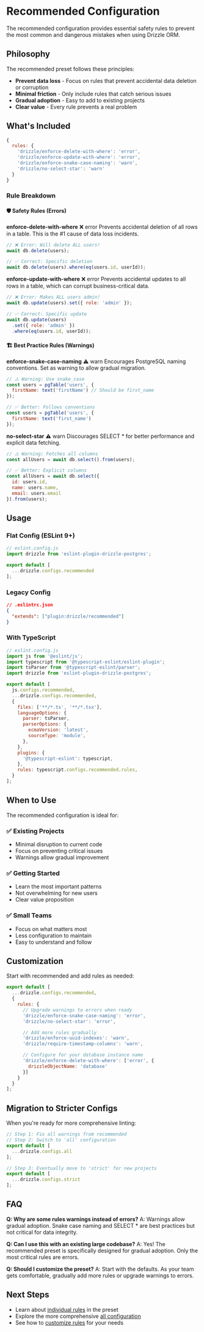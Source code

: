 # Recommended Configuration

The recommended configuration provides essential safety rules to prevent the most common and dangerous mistakes when using Drizzle ORM.

## Philosophy

The recommended preset follows these principles:

- **Prevent data loss** - Focus on rules that prevent accidental data deletion or corruption
- **Minimal friction** - Only include rules that catch serious issues
- **Gradual adoption** - Easy to add to existing projects
- **Clear value** - Every rule prevents a real problem

## What's Included

```js
{
  rules: {
    'drizzle/enforce-delete-with-where': 'error',
    'drizzle/enforce-update-with-where': 'error',
    'drizzle/enforce-snake-case-naming': 'warn',
    'drizzle/no-select-star': 'warn'
  }
}
```

### Rule Breakdown

#### 🛡️ Safety Rules (Errors)

**enforce-delete-with-where** ❌ error
Prevents accidental deletion of all rows in a table. This is the #1 cause of data loss incidents.

```js
// ❌ Error: Will delete ALL users!
await db.delete(users);

// ✅ Correct: Specific deletion
await db.delete(users).where(eq(users.id, userId));
```

**enforce-update-with-where** ❌ error
Prevents accidental updates to all rows in a table, which can corrupt business-critical data.

```js
// ❌ Error: Makes ALL users admin!
await db.update(users).set({ role: 'admin' });

// ✅ Correct: Specific update
await db.update(users)
  .set({ role: 'admin' })
  .where(eq(users.id, userId));
```

#### 🏗️ Best Practice Rules (Warnings)

**enforce-snake-case-naming** ⚠️ warn
Encourages PostgreSQL naming conventions. Set as warning to allow gradual migration.

```js
// ⚠️ Warning: Use snake_case
const users = pgTable('users', {
  firstName: text('firstName') // Should be first_name
});

// ✅ Better: Follows conventions
const users = pgTable('users', {
  firstName: text('first_name')
});
```

**no-select-star** ⚠️ warn
Discourages SELECT * for better performance and explicit data fetching.

```js
// ⚠️ Warning: Fetches all columns
const allUsers = await db.select().from(users);

// ✅ Better: Explicit columns
const allUsers = await db.select({
  id: users.id,
  name: users.name,
  email: users.email
}).from(users);
```

## Usage

### Flat Config (ESLint 9+)

```js
// eslint.config.js
import drizzle from 'eslint-plugin-drizzle-postgres';

export default [
  ...drizzle.configs.recommended
];
```

### Legacy Config

```json
// .eslintrc.json
{
  "extends": ["plugin:drizzle/recommended"]
}
```

### With TypeScript

```js
// eslint.config.js
import js from '@eslint/js';
import typescript from '@typescript-eslint/eslint-plugin';
import tsParser from '@typescript-eslint/parser';
import drizzle from 'eslint-plugin-drizzle-postgres';

export default [
  js.configs.recommended,
  ...drizzle.configs.recommended,
  {
    files: ['**/*.ts', '**/*.tsx'],
    languageOptions: {
      parser: tsParser,
      parserOptions: {
        ecmaVersion: 'latest',
        sourceType: 'module',
      },
    },
    plugins: {
      '@typescript-eslint': typescript,
    },
    rules: typescript.configs.recommended.rules,
  }
];
```

## When to Use

The recommended configuration is ideal for:

### ✅ Existing Projects
- Minimal disruption to current code
- Focus on preventing critical issues
- Warnings allow gradual improvement

### ✅ Getting Started
- Learn the most important patterns
- Not overwhelming for new users
- Clear value proposition

### ✅ Small Teams
- Focus on what matters most
- Less configuration to maintain
- Easy to understand and follow

## Customization

Start with recommended and add rules as needed:

```js
export default [
  ...drizzle.configs.recommended,
  {
    rules: {
      // Upgrade warnings to errors when ready
      'drizzle/enforce-snake-case-naming': 'error',
      'drizzle/no-select-star': 'error',

      // Add more rules gradually
      'drizzle/enforce-uuid-indexes': 'warn',
      'drizzle/require-timestamp-columns': 'warn',

      // Configure for your database instance name
      'drizzle/enforce-delete-with-where': ['error', {
        drizzleObjectName: 'database'
      }]
    }
  }
];
```

## Migration to Stricter Configs

When you're ready for more comprehensive linting:

```js
// Step 1: Fix all warnings from recommended
// Step 2: Switch to 'all' configuration
export default [
  ...drizzle.configs.all
];

// Step 3: Eventually move to 'strict' for new projects
export default [
  ...drizzle.configs.strict
];
```

## FAQ

**Q: Why are some rules warnings instead of errors?**
A: Warnings allow gradual adoption. Snake case naming and SELECT * are best practices but not critical for data integrity.

**Q: Can I use this with an existing large codebase?**
A: Yes! The recommended preset is specifically designed for gradual adoption. Only the most critical rules are errors.

**Q: Should I customize the preset?**
A: Start with the defaults. As your team gets comfortable, gradually add more rules or upgrade warnings to errors.

## Next Steps

- Learn about [individual rules](/rules/) in the preset
- Explore the more comprehensive [all configuration](/configs/all)
- See how to [customize rules](/guide/custom-instances) for your needs